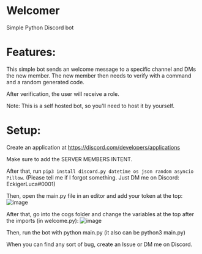 # Welcomer
Simple Python Discord bot

# Features:

This simple bot sends an welcome message to a specific channel and DMs the new member. The new member then needs to verify with a command and a random generated code.

After verification, the user will receive a role.

Note: This is a self hosted bot, so you'll need to host it by yourself.



# Setup:

Create an application at https://discord.com/developers/applications

Make sure to add the SERVER MEMBERS INTENT.


After that, run `pip3 install discord.py datetime os json random asyncio Pillow`. (Please tell me if I forgot something. Just DM me on Discord: EckigerLuca#0001)

Then, open the main.py file in an editor and add your token at the top:
![image](https://user-images.githubusercontent.com/63116530/116293094-c3645e80-a796-11eb-81f1-b62cf8522564.png)


After that, go into the cogs folder and change the variables at the top after the imports (in welcome.py):
![image](https://user-images.githubusercontent.com/63116530/116293170-e0992d00-a796-11eb-85fa-19a4ff976be8.png)


Then, run the bot with python main.py (it also can be python3 main.py)



When you can find any sort of bug, create an Issue or DM me on Discord.
